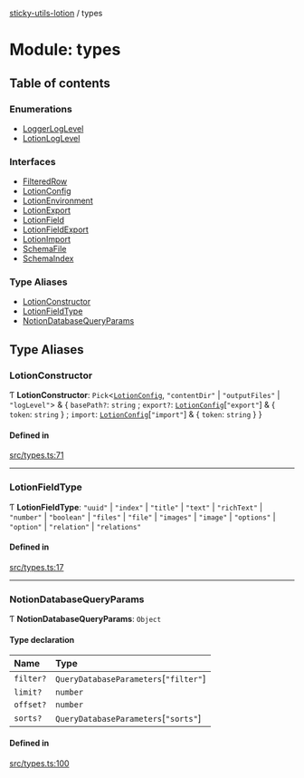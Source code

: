 [sticky-utils-lotion](../README.md) / types

# Module: types

## Table of contents

### Enumerations

- [LoggerLogLevel](../enums/types.LoggerLogLevel.md)
- [LotionLogLevel](../enums/types.LotionLogLevel.md)

### Interfaces

- [FilteredRow](../interfaces/types.FilteredRow.md)
- [LotionConfig](../interfaces/types.LotionConfig.md)
- [LotionEnvironment](../interfaces/types.LotionEnvironment.md)
- [LotionExport](../interfaces/types.LotionExport.md)
- [LotionField](../interfaces/types.LotionField.md)
- [LotionFieldExport](../interfaces/types.LotionFieldExport.md)
- [LotionImport](../interfaces/types.LotionImport.md)
- [SchemaFile](../interfaces/types.SchemaFile.md)
- [SchemaIndex](../interfaces/types.SchemaIndex.md)

### Type Aliases

- [LotionConstructor](types.md#lotionconstructor)
- [LotionFieldType](types.md#lotionfieldtype)
- [NotionDatabaseQueryParams](types.md#notiondatabasequeryparams)

## Type Aliases

### LotionConstructor

Ƭ **LotionConstructor**: `Pick`\<[`LotionConfig`](../interfaces/types.LotionConfig.md), ``"contentDir"`` \| ``"outputFiles"`` \| ``"logLevel"``\> & \{ `basePath?`: `string` ; `export?`: [`LotionConfig`](../interfaces/types.LotionConfig.md)[``"export"``] & \{ `token`: `string`  } ; `import`: [`LotionConfig`](../interfaces/types.LotionConfig.md)[``"import"``] & \{ `token`: `string`  }  }

#### Defined in

[src/types.ts:71](https://github.com/sticky/sticky-utils-lotion/blob/2800d26/src/types.ts#L71)

___

### LotionFieldType

Ƭ **LotionFieldType**: ``"uuid"`` \| ``"index"`` \| ``"title"`` \| ``"text"`` \| ``"richText"`` \| ``"number"`` \| ``"boolean"`` \| ``"files"`` \| ``"file"`` \| ``"images"`` \| ``"image"`` \| ``"options"`` \| ``"option"`` \| ``"relation"`` \| ``"relations"``

#### Defined in

[src/types.ts:17](https://github.com/sticky/sticky-utils-lotion/blob/2800d26/src/types.ts#L17)

___

### NotionDatabaseQueryParams

Ƭ **NotionDatabaseQueryParams**: `Object`

#### Type declaration

| Name | Type |
| :------ | :------ |
| `filter?` | `QueryDatabaseParameters`[``"filter"``] |
| `limit?` | `number` |
| `offset?` | `number` |
| `sorts?` | `QueryDatabaseParameters`[``"sorts"``] |

#### Defined in

[src/types.ts:100](https://github.com/sticky/sticky-utils-lotion/blob/2800d26/src/types.ts#L100)

